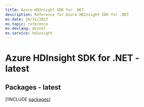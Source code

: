 ```yaml
---
title: Azure HDInsight SDK for .NET
description: Reference for Azure HDInsight SDK for .NET
ms.date: 10/31/2023
ms.topic: reference
ms.devlang: dotnet
ms.service: hdinsight
---
```

# Azure HDInsight SDK for .NET - latest
## Packages - latest
[!INCLUDE [packages](hdinsight-index.md)]